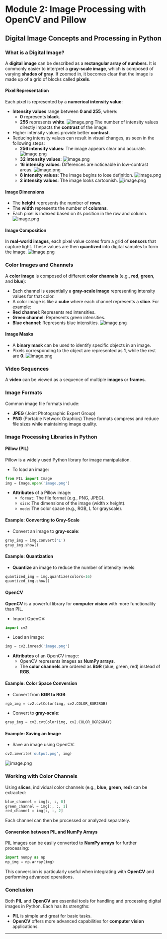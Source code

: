 

# Module 2: Image Processing with OpenCV and Pillow
## Digital Image Concepts and Processing in Python
### What is a Digital Image?
A **digital image** can be described as a **rectangular array of numbers**. It is commonly easier to interpret a **gray-scale image**, which is composed of varying **shades of gray**. If zoomed in, it becomes clear that the image is made up of a grid of blocks called **pixels**.
#### Pixel Representation
Each pixel is represented by a **numerical intensity value**:
- **Intensity values** range between **0 and 255**, where:
	- **0** represents **black**.
	- **255** represents **white**.
![image.png](https://prod-files-secure.s3.us-west-2.amazonaws.com/03e82b26-cccb-4906-bb56-adabcbdc0655/fa1bb4aa-313a-44c2-a7b3-7fa4a8432b08/image.png?X-Amz-Algorithm=AWS4-HMAC-SHA256&X-Amz-Content-Sha256=UNSIGNED-PAYLOAD&X-Amz-Credential=ASIAZI2LB466YM627JKT%2F20250204%2Fus-west-2%2Fs3%2Faws4_request&X-Amz-Date=20250204T132040Z&X-Amz-Expires=3600&X-Amz-Security-Token=IQoJb3JpZ2luX2VjEBUaCXVzLXdlc3QtMiJIMEYCIQCCpRbkMY61XA6jH5msD7h2xC0AENjdjQWyhf74q4m3wQIhAPRWdnt0Jq0QB0MZFpESbF6GLXcHujsZNV8oRQs9t%2By0Kv8DCC4QABoMNjM3NDIzMTgzODA1IgyanT5QQywuilvDOVQq3AO%2FQ%2BzZi9TfSm%2FHxQlomsd7F4h7JQovGCX%2Bzwl6AlFUftiefsy7UxyM3jUu%2B1cQlX9WFIOCC33mTsoelGGOXoXlTLzc5JF755jDFugDKPXRZKGTgFsmyompzlm0IHXYgSfukDNxlLPioFTPOgDCuc2py9swZhPGSbYgQ5VhR%2F83SjkjbVXEurxxumJ70AMX7s9jkWI7G9Gg%2BAC7hNLSKo31KrH1HQRCjBNMMlyifNiqPquuXy86rz6DxE4Gvrcx3ac1fKFWlWkSougO4h13lCQe0TY7U1kjKA3PVo8JCgyDiNwYBFsqQPgiE9brgTsaXdCuXKR%2Bujr0Kjz0mB%2BAUcJegX4iAwG7aNnDWNqoPwweXAM5u4KCzJ5qjDPR8D2rKkTxRcGtfr5WPTjKtwYkjuFNamg93FEvJ7ty8%2F8G70U3J%2BD%2BCVkrjAL5ygNYh9KcHVx%2FoUaEZrA3TQLIQh99%2FgTlN3nGPu6nN0y9fiwD1dZfsgbrYhj%2B16L2TdO%2F1HhRI2sFNiV93tfAgVqG0Y42rKTeLvjNveG5qES0mvLdM8twczX1Gl%2BhkF%2B%2Bes5IUDoAAC%2FADTAhuWi45q4gJtnzgcoc88wjE3VVIHnDJzK0GqitROittZML%2Byx8ZAUVzTCWnoi9BjqkAc1WwLCtZXXGj2meWq7WEWg%2BxWZ4Wu32TGI5U4M%2BNydpAvuWT1fEyEuIqYatalLl%2FMYKwA3rQeTdVWAYpQxpJdIPU%2F8N8cWtOTTxCMXUIY8SjmcaKaapaA3XuH8FDEf0sje%2BY0UEXG8GsTDCyl%2F7ued3ZV26yFVWd5LQNock9Rmxb8eEsvKOQmf2ww9%2FNuk0E%2FIzJJ1EHS6b0W8ahKbMQr4dy5PE&X-Amz-Signature=bf65ef3a59c7b0295decac01fc2d2aa5af9b78550a2c68a14b73c5a66fa10bea&X-Amz-SignedHeaders=host&x-id=GetObject)
The number of intensity values directly impacts the **contrast** of the image:
- Higher intensity values provide better **contrast**.
- Reducing intensity values can result in visual changes, as seen in the following steps:
	- **256 intensity values**: The image appears clear and accurate.
![image.png](https://prod-files-secure.s3.us-west-2.amazonaws.com/03e82b26-cccb-4906-bb56-adabcbdc0655/0de7dfb4-99dc-4b87-8932-5165b3c3b775/image.png?X-Amz-Algorithm=AWS4-HMAC-SHA256&X-Amz-Content-Sha256=UNSIGNED-PAYLOAD&X-Amz-Credential=ASIAZI2LB466VJT5FFGV%2F20250204%2Fus-west-2%2Fs3%2Faws4_request&X-Amz-Date=20250204T132041Z&X-Amz-Expires=3600&X-Amz-Security-Token=IQoJb3JpZ2luX2VjEBUaCXVzLXdlc3QtMiJHMEUCIHcFt5F6tqoKx2sgFKQdwGF69j43xKz381fNLynVaSzuAiEA%2FaxOsvYZi0KPHgNGxU3jvRfO4BTyg5YxbGwDx%2BLAyRMq%2FwMILhAAGgw2Mzc0MjMxODM4MDUiDABKbSOUod0xqkNjtircA5hlVUV6teljtx2sgNvpU4FQ%2BNRdyq49hIfMcIbN3Um3yrOo5MsMyFkUPdrU%2FwyEdo6F8rJfqB36RY8w3oIlSeRaQQXM9n%2Ft7FS%2FXaPIqN%2B2WVnO%2FTh5PvCXCF6HHPzZ0MMJezfEJgs3cjm0NUtv8t3QMtieUvvrOeNHA7KMit%2BKbW92ZQ7UuvoVbLeaaCe3tSthgJCVS9KDGShReyG9Hiyv2gX0IWytcGGnH8nbMBenYeWEz53PiDe%2FLNkbB7E%2BmjexvRJLzA3bBi5%2B9hlPQNm3jUXDzRi3A6gSrDyVgeWg%2BODgwRA%2F%2BJY8AXHzxlYog8XAE19PdZOlzGwTQLo%2F7GSsCPF%2Fym0ftPywoDsGJhHbWQM%2FXdd7ivV0YvU9zA2x3%2BaJ7cQKZQqeVLIy2YQehE3p2vbgqRyuZO55snuKhffewf01tD24coRbUaqP1xuhTfXdw%2BiOEX%2FDg8O1JgBANsa%2FqBoErHKdKdBnj%2BgGILaiwcqRRWY%2BEeViYQz8hsxLNWMblD3aa%2F9i6gKdjFL2BgdKN21iccki4oYu55650H2VPKX6RK9rJBI49PE7dbsT6dZ12IqM6Tcge3ePmpRBQAgFf08KovILeidWWm%2FmdTcAMd8056JjeIv%2FjsN5MLCeiL0GOqUB12ymOvxusXlNZxg%2Bu0kbwRwDRpM0Y3VBSucOrhQQWCwZSAO%2FzDrjLXX6XEwCfTx1y5Pdw8fV8senq3QG5K5hh%2F%2B6MBmN%2FyUkZVlskaZAxVcMr6jQh500D9QelhcgTWGSr4FH3z2A32zliKMoFlOEFaf%2FEB%2B6ccPIH6A3doRe787p1jbdikJgbMaiU1yI%2BdvEIIVC7x93mnt8xlpAnWs1zgCdaI45&X-Amz-Signature=2be5ce26481901df0ad382387b77db2a72ef9da32dc83e8212f45d9746ca7e15&X-Amz-SignedHeaders=host&x-id=GetObject)
	- **32 intensity values:**
![image.png](https://prod-files-secure.s3.us-west-2.amazonaws.com/03e82b26-cccb-4906-bb56-adabcbdc0655/7eb81f08-b190-4c5a-ba2b-2a498a15b2c4/image.png?X-Amz-Algorithm=AWS4-HMAC-SHA256&X-Amz-Content-Sha256=UNSIGNED-PAYLOAD&X-Amz-Credential=ASIAZI2LB466VJT5FFGV%2F20250204%2Fus-west-2%2Fs3%2Faws4_request&X-Amz-Date=20250204T132041Z&X-Amz-Expires=3600&X-Amz-Security-Token=IQoJb3JpZ2luX2VjEBUaCXVzLXdlc3QtMiJHMEUCIHcFt5F6tqoKx2sgFKQdwGF69j43xKz381fNLynVaSzuAiEA%2FaxOsvYZi0KPHgNGxU3jvRfO4BTyg5YxbGwDx%2BLAyRMq%2FwMILhAAGgw2Mzc0MjMxODM4MDUiDABKbSOUod0xqkNjtircA5hlVUV6teljtx2sgNvpU4FQ%2BNRdyq49hIfMcIbN3Um3yrOo5MsMyFkUPdrU%2FwyEdo6F8rJfqB36RY8w3oIlSeRaQQXM9n%2Ft7FS%2FXaPIqN%2B2WVnO%2FTh5PvCXCF6HHPzZ0MMJezfEJgs3cjm0NUtv8t3QMtieUvvrOeNHA7KMit%2BKbW92ZQ7UuvoVbLeaaCe3tSthgJCVS9KDGShReyG9Hiyv2gX0IWytcGGnH8nbMBenYeWEz53PiDe%2FLNkbB7E%2BmjexvRJLzA3bBi5%2B9hlPQNm3jUXDzRi3A6gSrDyVgeWg%2BODgwRA%2F%2BJY8AXHzxlYog8XAE19PdZOlzGwTQLo%2F7GSsCPF%2Fym0ftPywoDsGJhHbWQM%2FXdd7ivV0YvU9zA2x3%2BaJ7cQKZQqeVLIy2YQehE3p2vbgqRyuZO55snuKhffewf01tD24coRbUaqP1xuhTfXdw%2BiOEX%2FDg8O1JgBANsa%2FqBoErHKdKdBnj%2BgGILaiwcqRRWY%2BEeViYQz8hsxLNWMblD3aa%2F9i6gKdjFL2BgdKN21iccki4oYu55650H2VPKX6RK9rJBI49PE7dbsT6dZ12IqM6Tcge3ePmpRBQAgFf08KovILeidWWm%2FmdTcAMd8056JjeIv%2FjsN5MLCeiL0GOqUB12ymOvxusXlNZxg%2Bu0kbwRwDRpM0Y3VBSucOrhQQWCwZSAO%2FzDrjLXX6XEwCfTx1y5Pdw8fV8senq3QG5K5hh%2F%2B6MBmN%2FyUkZVlskaZAxVcMr6jQh500D9QelhcgTWGSr4FH3z2A32zliKMoFlOEFaf%2FEB%2B6ccPIH6A3doRe787p1jbdikJgbMaiU1yI%2BdvEIIVC7x93mnt8xlpAnWs1zgCdaI45&X-Amz-Signature=76e094009f8042318bff4bac661ea8c4c1f91b50c70d0f1cd2802691601c0bdd&X-Amz-SignedHeaders=host&x-id=GetObject)
	- **16 intensity values**: Differences are noticeable in low-contrast areas.
![image.png](https://prod-files-secure.s3.us-west-2.amazonaws.com/03e82b26-cccb-4906-bb56-adabcbdc0655/6bf56d44-9a14-4b7b-98c2-1f00b8630f0c/image.png?X-Amz-Algorithm=AWS4-HMAC-SHA256&X-Amz-Content-Sha256=UNSIGNED-PAYLOAD&X-Amz-Credential=ASIAZI2LB466VJT5FFGV%2F20250204%2Fus-west-2%2Fs3%2Faws4_request&X-Amz-Date=20250204T132041Z&X-Amz-Expires=3600&X-Amz-Security-Token=IQoJb3JpZ2luX2VjEBUaCXVzLXdlc3QtMiJHMEUCIHcFt5F6tqoKx2sgFKQdwGF69j43xKz381fNLynVaSzuAiEA%2FaxOsvYZi0KPHgNGxU3jvRfO4BTyg5YxbGwDx%2BLAyRMq%2FwMILhAAGgw2Mzc0MjMxODM4MDUiDABKbSOUod0xqkNjtircA5hlVUV6teljtx2sgNvpU4FQ%2BNRdyq49hIfMcIbN3Um3yrOo5MsMyFkUPdrU%2FwyEdo6F8rJfqB36RY8w3oIlSeRaQQXM9n%2Ft7FS%2FXaPIqN%2B2WVnO%2FTh5PvCXCF6HHPzZ0MMJezfEJgs3cjm0NUtv8t3QMtieUvvrOeNHA7KMit%2BKbW92ZQ7UuvoVbLeaaCe3tSthgJCVS9KDGShReyG9Hiyv2gX0IWytcGGnH8nbMBenYeWEz53PiDe%2FLNkbB7E%2BmjexvRJLzA3bBi5%2B9hlPQNm3jUXDzRi3A6gSrDyVgeWg%2BODgwRA%2F%2BJY8AXHzxlYog8XAE19PdZOlzGwTQLo%2F7GSsCPF%2Fym0ftPywoDsGJhHbWQM%2FXdd7ivV0YvU9zA2x3%2BaJ7cQKZQqeVLIy2YQehE3p2vbgqRyuZO55snuKhffewf01tD24coRbUaqP1xuhTfXdw%2BiOEX%2FDg8O1JgBANsa%2FqBoErHKdKdBnj%2BgGILaiwcqRRWY%2BEeViYQz8hsxLNWMblD3aa%2F9i6gKdjFL2BgdKN21iccki4oYu55650H2VPKX6RK9rJBI49PE7dbsT6dZ12IqM6Tcge3ePmpRBQAgFf08KovILeidWWm%2FmdTcAMd8056JjeIv%2FjsN5MLCeiL0GOqUB12ymOvxusXlNZxg%2Bu0kbwRwDRpM0Y3VBSucOrhQQWCwZSAO%2FzDrjLXX6XEwCfTx1y5Pdw8fV8senq3QG5K5hh%2F%2B6MBmN%2FyUkZVlskaZAxVcMr6jQh500D9QelhcgTWGSr4FH3z2A32zliKMoFlOEFaf%2FEB%2B6ccPIH6A3doRe787p1jbdikJgbMaiU1yI%2BdvEIIVC7x93mnt8xlpAnWs1zgCdaI45&X-Amz-Signature=95d79dcfc46565873e824082153a985d7435638fe5601c920fd8aaf7f7f332da&X-Amz-SignedHeaders=host&x-id=GetObject)
	- **8 intensity values**: The image begins to lose definition.
![image.png](https://prod-files-secure.s3.us-west-2.amazonaws.com/03e82b26-cccb-4906-bb56-adabcbdc0655/cca05878-ca1a-43e0-8bec-1d146756f9ae/image.png?X-Amz-Algorithm=AWS4-HMAC-SHA256&X-Amz-Content-Sha256=UNSIGNED-PAYLOAD&X-Amz-Credential=ASIAZI2LB466VJT5FFGV%2F20250204%2Fus-west-2%2Fs3%2Faws4_request&X-Amz-Date=20250204T132041Z&X-Amz-Expires=3600&X-Amz-Security-Token=IQoJb3JpZ2luX2VjEBUaCXVzLXdlc3QtMiJHMEUCIHcFt5F6tqoKx2sgFKQdwGF69j43xKz381fNLynVaSzuAiEA%2FaxOsvYZi0KPHgNGxU3jvRfO4BTyg5YxbGwDx%2BLAyRMq%2FwMILhAAGgw2Mzc0MjMxODM4MDUiDABKbSOUod0xqkNjtircA5hlVUV6teljtx2sgNvpU4FQ%2BNRdyq49hIfMcIbN3Um3yrOo5MsMyFkUPdrU%2FwyEdo6F8rJfqB36RY8w3oIlSeRaQQXM9n%2Ft7FS%2FXaPIqN%2B2WVnO%2FTh5PvCXCF6HHPzZ0MMJezfEJgs3cjm0NUtv8t3QMtieUvvrOeNHA7KMit%2BKbW92ZQ7UuvoVbLeaaCe3tSthgJCVS9KDGShReyG9Hiyv2gX0IWytcGGnH8nbMBenYeWEz53PiDe%2FLNkbB7E%2BmjexvRJLzA3bBi5%2B9hlPQNm3jUXDzRi3A6gSrDyVgeWg%2BODgwRA%2F%2BJY8AXHzxlYog8XAE19PdZOlzGwTQLo%2F7GSsCPF%2Fym0ftPywoDsGJhHbWQM%2FXdd7ivV0YvU9zA2x3%2BaJ7cQKZQqeVLIy2YQehE3p2vbgqRyuZO55snuKhffewf01tD24coRbUaqP1xuhTfXdw%2BiOEX%2FDg8O1JgBANsa%2FqBoErHKdKdBnj%2BgGILaiwcqRRWY%2BEeViYQz8hsxLNWMblD3aa%2F9i6gKdjFL2BgdKN21iccki4oYu55650H2VPKX6RK9rJBI49PE7dbsT6dZ12IqM6Tcge3ePmpRBQAgFf08KovILeidWWm%2FmdTcAMd8056JjeIv%2FjsN5MLCeiL0GOqUB12ymOvxusXlNZxg%2Bu0kbwRwDRpM0Y3VBSucOrhQQWCwZSAO%2FzDrjLXX6XEwCfTx1y5Pdw8fV8senq3QG5K5hh%2F%2B6MBmN%2FyUkZVlskaZAxVcMr6jQh500D9QelhcgTWGSr4FH3z2A32zliKMoFlOEFaf%2FEB%2B6ccPIH6A3doRe787p1jbdikJgbMaiU1yI%2BdvEIIVC7x93mnt8xlpAnWs1zgCdaI45&X-Amz-Signature=4175fd4f20f995f73f53481ba83b8e2d4206de2c8ec4d020979585da77e337a9&X-Amz-SignedHeaders=host&x-id=GetObject)
	- **2 intensity values**: The image looks cartoonish.
![image.png](https://prod-files-secure.s3.us-west-2.amazonaws.com/03e82b26-cccb-4906-bb56-adabcbdc0655/12da64d7-6b97-44e0-bc2c-52b9c47ce212/image.png?X-Amz-Algorithm=AWS4-HMAC-SHA256&X-Amz-Content-Sha256=UNSIGNED-PAYLOAD&X-Amz-Credential=ASIAZI2LB466VJT5FFGV%2F20250204%2Fus-west-2%2Fs3%2Faws4_request&X-Amz-Date=20250204T132041Z&X-Amz-Expires=3600&X-Amz-Security-Token=IQoJb3JpZ2luX2VjEBUaCXVzLXdlc3QtMiJHMEUCIHcFt5F6tqoKx2sgFKQdwGF69j43xKz381fNLynVaSzuAiEA%2FaxOsvYZi0KPHgNGxU3jvRfO4BTyg5YxbGwDx%2BLAyRMq%2FwMILhAAGgw2Mzc0MjMxODM4MDUiDABKbSOUod0xqkNjtircA5hlVUV6teljtx2sgNvpU4FQ%2BNRdyq49hIfMcIbN3Um3yrOo5MsMyFkUPdrU%2FwyEdo6F8rJfqB36RY8w3oIlSeRaQQXM9n%2Ft7FS%2FXaPIqN%2B2WVnO%2FTh5PvCXCF6HHPzZ0MMJezfEJgs3cjm0NUtv8t3QMtieUvvrOeNHA7KMit%2BKbW92ZQ7UuvoVbLeaaCe3tSthgJCVS9KDGShReyG9Hiyv2gX0IWytcGGnH8nbMBenYeWEz53PiDe%2FLNkbB7E%2BmjexvRJLzA3bBi5%2B9hlPQNm3jUXDzRi3A6gSrDyVgeWg%2BODgwRA%2F%2BJY8AXHzxlYog8XAE19PdZOlzGwTQLo%2F7GSsCPF%2Fym0ftPywoDsGJhHbWQM%2FXdd7ivV0YvU9zA2x3%2BaJ7cQKZQqeVLIy2YQehE3p2vbgqRyuZO55snuKhffewf01tD24coRbUaqP1xuhTfXdw%2BiOEX%2FDg8O1JgBANsa%2FqBoErHKdKdBnj%2BgGILaiwcqRRWY%2BEeViYQz8hsxLNWMblD3aa%2F9i6gKdjFL2BgdKN21iccki4oYu55650H2VPKX6RK9rJBI49PE7dbsT6dZ12IqM6Tcge3ePmpRBQAgFf08KovILeidWWm%2FmdTcAMd8056JjeIv%2FjsN5MLCeiL0GOqUB12ymOvxusXlNZxg%2Bu0kbwRwDRpM0Y3VBSucOrhQQWCwZSAO%2FzDrjLXX6XEwCfTx1y5Pdw8fV8senq3QG5K5hh%2F%2B6MBmN%2FyUkZVlskaZAxVcMr6jQh500D9QelhcgTWGSr4FH3z2A32zliKMoFlOEFaf%2FEB%2B6ccPIH6A3doRe787p1jbdikJgbMaiU1yI%2BdvEIIVC7x93mnt8xlpAnWs1zgCdaI45&X-Amz-Signature=a3a81fff5da74b02d1b9e9e06ae2da1cb3f16e29f94b7f255c8a79f124c45581&X-Amz-SignedHeaders=host&x-id=GetObject)
#### Image Dimensions
- The **height** represents the number of **rows**.
- The **width** represents the number of **columns**.
- Each pixel is indexed based on its position in the row and column.
![image.png](https://prod-files-secure.s3.us-west-2.amazonaws.com/03e82b26-cccb-4906-bb56-adabcbdc0655/ff056335-e79e-4491-b508-30cd45b6c194/image.png?X-Amz-Algorithm=AWS4-HMAC-SHA256&X-Amz-Content-Sha256=UNSIGNED-PAYLOAD&X-Amz-Credential=ASIAZI2LB466YM627JKT%2F20250204%2Fus-west-2%2Fs3%2Faws4_request&X-Amz-Date=20250204T132040Z&X-Amz-Expires=3600&X-Amz-Security-Token=IQoJb3JpZ2luX2VjEBUaCXVzLXdlc3QtMiJIMEYCIQCCpRbkMY61XA6jH5msD7h2xC0AENjdjQWyhf74q4m3wQIhAPRWdnt0Jq0QB0MZFpESbF6GLXcHujsZNV8oRQs9t%2By0Kv8DCC4QABoMNjM3NDIzMTgzODA1IgyanT5QQywuilvDOVQq3AO%2FQ%2BzZi9TfSm%2FHxQlomsd7F4h7JQovGCX%2Bzwl6AlFUftiefsy7UxyM3jUu%2B1cQlX9WFIOCC33mTsoelGGOXoXlTLzc5JF755jDFugDKPXRZKGTgFsmyompzlm0IHXYgSfukDNxlLPioFTPOgDCuc2py9swZhPGSbYgQ5VhR%2F83SjkjbVXEurxxumJ70AMX7s9jkWI7G9Gg%2BAC7hNLSKo31KrH1HQRCjBNMMlyifNiqPquuXy86rz6DxE4Gvrcx3ac1fKFWlWkSougO4h13lCQe0TY7U1kjKA3PVo8JCgyDiNwYBFsqQPgiE9brgTsaXdCuXKR%2Bujr0Kjz0mB%2BAUcJegX4iAwG7aNnDWNqoPwweXAM5u4KCzJ5qjDPR8D2rKkTxRcGtfr5WPTjKtwYkjuFNamg93FEvJ7ty8%2F8G70U3J%2BD%2BCVkrjAL5ygNYh9KcHVx%2FoUaEZrA3TQLIQh99%2FgTlN3nGPu6nN0y9fiwD1dZfsgbrYhj%2B16L2TdO%2F1HhRI2sFNiV93tfAgVqG0Y42rKTeLvjNveG5qES0mvLdM8twczX1Gl%2BhkF%2B%2Bes5IUDoAAC%2FADTAhuWi45q4gJtnzgcoc88wjE3VVIHnDJzK0GqitROittZML%2Byx8ZAUVzTCWnoi9BjqkAc1WwLCtZXXGj2meWq7WEWg%2BxWZ4Wu32TGI5U4M%2BNydpAvuWT1fEyEuIqYatalLl%2FMYKwA3rQeTdVWAYpQxpJdIPU%2F8N8cWtOTTxCMXUIY8SjmcaKaapaA3XuH8FDEf0sje%2BY0UEXG8GsTDCyl%2F7ued3ZV26yFVWd5LQNock9Rmxb8eEsvKOQmf2ww9%2FNuk0E%2FIzJJ1EHS6b0W8ahKbMQr4dy5PE&X-Amz-Signature=923b0b979b73ed6791bfacba49194ea57a70fc0a212a3575cc1e082d608368c7&X-Amz-SignedHeaders=host&x-id=GetObject)
#### Image Composition
In **real-world images**, each pixel value comes from a grid of **sensors** that capture light. These values are then **quantized** into digital samples to form the image.
![image.png](https://prod-files-secure.s3.us-west-2.amazonaws.com/03e82b26-cccb-4906-bb56-adabcbdc0655/0c721ea0-409b-4d32-b630-a00d6f170d18/image.png?X-Amz-Algorithm=AWS4-HMAC-SHA256&X-Amz-Content-Sha256=UNSIGNED-PAYLOAD&X-Amz-Credential=ASIAZI2LB466YM627JKT%2F20250204%2Fus-west-2%2Fs3%2Faws4_request&X-Amz-Date=20250204T132040Z&X-Amz-Expires=3600&X-Amz-Security-Token=IQoJb3JpZ2luX2VjEBUaCXVzLXdlc3QtMiJIMEYCIQCCpRbkMY61XA6jH5msD7h2xC0AENjdjQWyhf74q4m3wQIhAPRWdnt0Jq0QB0MZFpESbF6GLXcHujsZNV8oRQs9t%2By0Kv8DCC4QABoMNjM3NDIzMTgzODA1IgyanT5QQywuilvDOVQq3AO%2FQ%2BzZi9TfSm%2FHxQlomsd7F4h7JQovGCX%2Bzwl6AlFUftiefsy7UxyM3jUu%2B1cQlX9WFIOCC33mTsoelGGOXoXlTLzc5JF755jDFugDKPXRZKGTgFsmyompzlm0IHXYgSfukDNxlLPioFTPOgDCuc2py9swZhPGSbYgQ5VhR%2F83SjkjbVXEurxxumJ70AMX7s9jkWI7G9Gg%2BAC7hNLSKo31KrH1HQRCjBNMMlyifNiqPquuXy86rz6DxE4Gvrcx3ac1fKFWlWkSougO4h13lCQe0TY7U1kjKA3PVo8JCgyDiNwYBFsqQPgiE9brgTsaXdCuXKR%2Bujr0Kjz0mB%2BAUcJegX4iAwG7aNnDWNqoPwweXAM5u4KCzJ5qjDPR8D2rKkTxRcGtfr5WPTjKtwYkjuFNamg93FEvJ7ty8%2F8G70U3J%2BD%2BCVkrjAL5ygNYh9KcHVx%2FoUaEZrA3TQLIQh99%2FgTlN3nGPu6nN0y9fiwD1dZfsgbrYhj%2B16L2TdO%2F1HhRI2sFNiV93tfAgVqG0Y42rKTeLvjNveG5qES0mvLdM8twczX1Gl%2BhkF%2B%2Bes5IUDoAAC%2FADTAhuWi45q4gJtnzgcoc88wjE3VVIHnDJzK0GqitROittZML%2Byx8ZAUVzTCWnoi9BjqkAc1WwLCtZXXGj2meWq7WEWg%2BxWZ4Wu32TGI5U4M%2BNydpAvuWT1fEyEuIqYatalLl%2FMYKwA3rQeTdVWAYpQxpJdIPU%2F8N8cWtOTTxCMXUIY8SjmcaKaapaA3XuH8FDEf0sje%2BY0UEXG8GsTDCyl%2F7ued3ZV26yFVWd5LQNock9Rmxb8eEsvKOQmf2ww9%2FNuk0E%2FIzJJ1EHS6b0W8ahKbMQr4dy5PE&X-Amz-Signature=b9e53c9e93a7a7f75f0e03324115dcb48d413098d424aeadd10d23537d47b96a&X-Amz-SignedHeaders=host&x-id=GetObject)
### Color Images and Channels
A **color image** is composed of different **color channels** (e.g., **red**, **green**, and **blue**):
- Each channel is essentially a **gray-scale image** representing intensity values for that color.
- A color image is like a **cube** where each channel represents a **slice**.
For example:
- **Red channel**: Represents red intensities.
- **Green channel**: Represents green intensities.
- **Blue channel**: Represents blue intensities.
![image.png](https://prod-files-secure.s3.us-west-2.amazonaws.com/03e82b26-cccb-4906-bb56-adabcbdc0655/c0cc17c9-842f-413f-82e8-f3f44278cf74/image.png?X-Amz-Algorithm=AWS4-HMAC-SHA256&X-Amz-Content-Sha256=UNSIGNED-PAYLOAD&X-Amz-Credential=ASIAZI2LB466YM627JKT%2F20250204%2Fus-west-2%2Fs3%2Faws4_request&X-Amz-Date=20250204T132040Z&X-Amz-Expires=3600&X-Amz-Security-Token=IQoJb3JpZ2luX2VjEBUaCXVzLXdlc3QtMiJIMEYCIQCCpRbkMY61XA6jH5msD7h2xC0AENjdjQWyhf74q4m3wQIhAPRWdnt0Jq0QB0MZFpESbF6GLXcHujsZNV8oRQs9t%2By0Kv8DCC4QABoMNjM3NDIzMTgzODA1IgyanT5QQywuilvDOVQq3AO%2FQ%2BzZi9TfSm%2FHxQlomsd7F4h7JQovGCX%2Bzwl6AlFUftiefsy7UxyM3jUu%2B1cQlX9WFIOCC33mTsoelGGOXoXlTLzc5JF755jDFugDKPXRZKGTgFsmyompzlm0IHXYgSfukDNxlLPioFTPOgDCuc2py9swZhPGSbYgQ5VhR%2F83SjkjbVXEurxxumJ70AMX7s9jkWI7G9Gg%2BAC7hNLSKo31KrH1HQRCjBNMMlyifNiqPquuXy86rz6DxE4Gvrcx3ac1fKFWlWkSougO4h13lCQe0TY7U1kjKA3PVo8JCgyDiNwYBFsqQPgiE9brgTsaXdCuXKR%2Bujr0Kjz0mB%2BAUcJegX4iAwG7aNnDWNqoPwweXAM5u4KCzJ5qjDPR8D2rKkTxRcGtfr5WPTjKtwYkjuFNamg93FEvJ7ty8%2F8G70U3J%2BD%2BCVkrjAL5ygNYh9KcHVx%2FoUaEZrA3TQLIQh99%2FgTlN3nGPu6nN0y9fiwD1dZfsgbrYhj%2B16L2TdO%2F1HhRI2sFNiV93tfAgVqG0Y42rKTeLvjNveG5qES0mvLdM8twczX1Gl%2BhkF%2B%2Bes5IUDoAAC%2FADTAhuWi45q4gJtnzgcoc88wjE3VVIHnDJzK0GqitROittZML%2Byx8ZAUVzTCWnoi9BjqkAc1WwLCtZXXGj2meWq7WEWg%2BxWZ4Wu32TGI5U4M%2BNydpAvuWT1fEyEuIqYatalLl%2FMYKwA3rQeTdVWAYpQxpJdIPU%2F8N8cWtOTTxCMXUIY8SjmcaKaapaA3XuH8FDEf0sje%2BY0UEXG8GsTDCyl%2F7ued3ZV26yFVWd5LQNock9Rmxb8eEsvKOQmf2ww9%2FNuk0E%2FIzJJ1EHS6b0W8ahKbMQr4dy5PE&X-Amz-Signature=eba3b17c8ff9eb126df357dc5ef89d4bf0b238ad6dd0e9ea94aa5a82db5de2df&X-Amz-SignedHeaders=host&x-id=GetObject)
#### Image Masks
- A **binary mask** can be used to identify specific objects in an image.
- Pixels corresponding to the object are represented as **1**, while the rest are **0**.
![image.png](https://prod-files-secure.s3.us-west-2.amazonaws.com/03e82b26-cccb-4906-bb56-adabcbdc0655/667eab4d-d19d-4618-81d0-663b6beb002c/image.png?X-Amz-Algorithm=AWS4-HMAC-SHA256&X-Amz-Content-Sha256=UNSIGNED-PAYLOAD&X-Amz-Credential=ASIAZI2LB466YM627JKT%2F20250204%2Fus-west-2%2Fs3%2Faws4_request&X-Amz-Date=20250204T132040Z&X-Amz-Expires=3600&X-Amz-Security-Token=IQoJb3JpZ2luX2VjEBUaCXVzLXdlc3QtMiJIMEYCIQCCpRbkMY61XA6jH5msD7h2xC0AENjdjQWyhf74q4m3wQIhAPRWdnt0Jq0QB0MZFpESbF6GLXcHujsZNV8oRQs9t%2By0Kv8DCC4QABoMNjM3NDIzMTgzODA1IgyanT5QQywuilvDOVQq3AO%2FQ%2BzZi9TfSm%2FHxQlomsd7F4h7JQovGCX%2Bzwl6AlFUftiefsy7UxyM3jUu%2B1cQlX9WFIOCC33mTsoelGGOXoXlTLzc5JF755jDFugDKPXRZKGTgFsmyompzlm0IHXYgSfukDNxlLPioFTPOgDCuc2py9swZhPGSbYgQ5VhR%2F83SjkjbVXEurxxumJ70AMX7s9jkWI7G9Gg%2BAC7hNLSKo31KrH1HQRCjBNMMlyifNiqPquuXy86rz6DxE4Gvrcx3ac1fKFWlWkSougO4h13lCQe0TY7U1kjKA3PVo8JCgyDiNwYBFsqQPgiE9brgTsaXdCuXKR%2Bujr0Kjz0mB%2BAUcJegX4iAwG7aNnDWNqoPwweXAM5u4KCzJ5qjDPR8D2rKkTxRcGtfr5WPTjKtwYkjuFNamg93FEvJ7ty8%2F8G70U3J%2BD%2BCVkrjAL5ygNYh9KcHVx%2FoUaEZrA3TQLIQh99%2FgTlN3nGPu6nN0y9fiwD1dZfsgbrYhj%2B16L2TdO%2F1HhRI2sFNiV93tfAgVqG0Y42rKTeLvjNveG5qES0mvLdM8twczX1Gl%2BhkF%2B%2Bes5IUDoAAC%2FADTAhuWi45q4gJtnzgcoc88wjE3VVIHnDJzK0GqitROittZML%2Byx8ZAUVzTCWnoi9BjqkAc1WwLCtZXXGj2meWq7WEWg%2BxWZ4Wu32TGI5U4M%2BNydpAvuWT1fEyEuIqYatalLl%2FMYKwA3rQeTdVWAYpQxpJdIPU%2F8N8cWtOTTxCMXUIY8SjmcaKaapaA3XuH8FDEf0sje%2BY0UEXG8GsTDCyl%2F7ued3ZV26yFVWd5LQNock9Rmxb8eEsvKOQmf2ww9%2FNuk0E%2FIzJJ1EHS6b0W8ahKbMQr4dy5PE&X-Amz-Signature=a98459eb38de8002230d6dd06c9d9c45e9ab8e736e62bfcf15c3c1faaa08a162&X-Amz-SignedHeaders=host&x-id=GetObject)
### Video Sequences
A **video** can be viewed as a sequence of multiple **images** or **frames**.
### Image Formats
Common image file formats include:
- **JPEG** (Joint Photographic Expert Group)
- **PNG** (Portable Network Graphics)
These formats compress and reduce file sizes while maintaining image quality.
### Image Processing Libraries in Python
#### Pillow (PIL)
Pillow is a widely used Python library for image manipulation.
- To load an image:
```python
from PIL import Image
img = Image.open('image.png')
```
- **Attributes** of a Pillow image:
	- `format`: The file format (e.g., PNG, JPEG).
	- `size`: The dimensions of the image (width x height).
	- `mode`: The color space (e.g., RGB, L for grayscale).
#### Example: Converting to Gray-Scale
- Convert an image to **gray-scale**:
```python
gray_img = img.convert('L')
gray_img.show()
```
#### Example: Quantization
- **Quantize** an image to reduce the number of intensity levels:
```python
quantized_img = img.quantize(colors=16)
quantized_img.show()
```
#### OpenCV
**OpenCV** is a powerful library for **computer vision** with more functionality than PIL.
- Import OpenCV:
```python
import cv2
```
- Load an image:
```python
img = cv2.imread('image.png')
```
- **Attributes** of an OpenCV image:
	- OpenCV represents images as **NumPy arrays**.
	- The **color channels** are ordered as **BGR** (blue, green, red) instead of **RGB**.
#### Example: Color Space Conversion
- Convert from **BGR to RGB**:
```python
rgb_img = cv2.cvtColor(img, cv2.COLOR_BGR2RGB)
```
- Convert to **gray-scale**:
```python
gray_img = cv2.cvtColor(img, cv2.COLOR_BGR2GRAY)
```
#### Example: Saving an Image
- Save an image using OpenCV:
```python
cv2.imwrite('output.png', img)
```
![image.png](https://prod-files-secure.s3.us-west-2.amazonaws.com/03e82b26-cccb-4906-bb56-adabcbdc0655/25fcc977-54ea-484c-997e-9b6bd016f347/image.png?X-Amz-Algorithm=AWS4-HMAC-SHA256&X-Amz-Content-Sha256=UNSIGNED-PAYLOAD&X-Amz-Credential=ASIAZI2LB466YM627JKT%2F20250204%2Fus-west-2%2Fs3%2Faws4_request&X-Amz-Date=20250204T132040Z&X-Amz-Expires=3600&X-Amz-Security-Token=IQoJb3JpZ2luX2VjEBUaCXVzLXdlc3QtMiJIMEYCIQCCpRbkMY61XA6jH5msD7h2xC0AENjdjQWyhf74q4m3wQIhAPRWdnt0Jq0QB0MZFpESbF6GLXcHujsZNV8oRQs9t%2By0Kv8DCC4QABoMNjM3NDIzMTgzODA1IgyanT5QQywuilvDOVQq3AO%2FQ%2BzZi9TfSm%2FHxQlomsd7F4h7JQovGCX%2Bzwl6AlFUftiefsy7UxyM3jUu%2B1cQlX9WFIOCC33mTsoelGGOXoXlTLzc5JF755jDFugDKPXRZKGTgFsmyompzlm0IHXYgSfukDNxlLPioFTPOgDCuc2py9swZhPGSbYgQ5VhR%2F83SjkjbVXEurxxumJ70AMX7s9jkWI7G9Gg%2BAC7hNLSKo31KrH1HQRCjBNMMlyifNiqPquuXy86rz6DxE4Gvrcx3ac1fKFWlWkSougO4h13lCQe0TY7U1kjKA3PVo8JCgyDiNwYBFsqQPgiE9brgTsaXdCuXKR%2Bujr0Kjz0mB%2BAUcJegX4iAwG7aNnDWNqoPwweXAM5u4KCzJ5qjDPR8D2rKkTxRcGtfr5WPTjKtwYkjuFNamg93FEvJ7ty8%2F8G70U3J%2BD%2BCVkrjAL5ygNYh9KcHVx%2FoUaEZrA3TQLIQh99%2FgTlN3nGPu6nN0y9fiwD1dZfsgbrYhj%2B16L2TdO%2F1HhRI2sFNiV93tfAgVqG0Y42rKTeLvjNveG5qES0mvLdM8twczX1Gl%2BhkF%2B%2Bes5IUDoAAC%2FADTAhuWi45q4gJtnzgcoc88wjE3VVIHnDJzK0GqitROittZML%2Byx8ZAUVzTCWnoi9BjqkAc1WwLCtZXXGj2meWq7WEWg%2BxWZ4Wu32TGI5U4M%2BNydpAvuWT1fEyEuIqYatalLl%2FMYKwA3rQeTdVWAYpQxpJdIPU%2F8N8cWtOTTxCMXUIY8SjmcaKaapaA3XuH8FDEf0sje%2BY0UEXG8GsTDCyl%2F7ued3ZV26yFVWd5LQNock9Rmxb8eEsvKOQmf2ww9%2FNuk0E%2FIzJJ1EHS6b0W8ahKbMQr4dy5PE&X-Amz-Signature=3cd2f1b2a6bef194c8e7bbf29f94239f01fd4726beb17c6978b4908cea524c19&X-Amz-SignedHeaders=host&x-id=GetObject)
### Working with Color Channels
Using **slices**, individual color channels (e.g., **blue**, **green**, **red**) can be extracted:
```python
blue_channel = img[:, :, 0]
green_channel = img[:, :, 1]
red_channel = img[:, :, 2]
```
Each channel can then be processed or analyzed separately.
#### Conversion between PIL and NumPy Arrays
PIL images can be easily converted to **NumPy arrays** for further processing:
```python
import numpy as np
np_img = np.array(img)
```
This conversion is particularly useful when integrating with **OpenCV** and performing advanced operations.
### Conclusion
Both **PIL** and **OpenCV** are essential tools for handling and processing digital images in Python. Each has its strengths:
- **PIL** is simple and great for basic tasks.
- **OpenCV** offers more advanced capabilities for **computer vision** applications.
___


